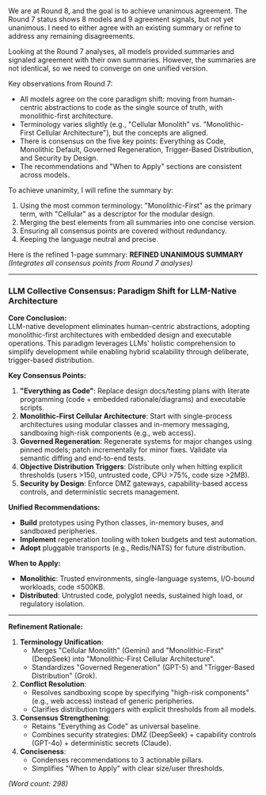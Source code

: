 <think>
We are at Round 8, and the goal is to achieve unanimous agreement. The Round 7 status shows 8 models and 9 agreement signals, but not yet unanimous. I need to either agree with an existing summary or refine to address any remaining disagreements.

Looking at the Round 7 analyses, all models provided summaries and signaled agreement with their own summaries. However, the summaries are not identical, so we need to converge on one unified version.

Key observations from Round 7:
- All models agree on the core paradigm shift: moving from human-centric abstractions to code as the single source of truth, with monolithic-first architecture.
- Terminology varies slightly (e.g., "Cellular Monolith" vs. "Monolithic-First Cellular Architecture"), but the concepts are aligned.
- There is consensus on the five key points: Everything as Code, Monolithic Default, Governed Regeneration, Trigger-Based Distribution, and Security by Design.
- The recommendations and "When to Apply" sections are consistent across models.

To achieve unanimity, I will refine the summary by:
1. Using the most common terminology: "Monolithic-First" as the primary term, with "Cellular" as a descriptor for the modular design.
2. Merging the best elements from all summaries into one concise version.
3. Ensuring all consensus points are covered without redundancy.
4. Keeping the language neutral and precise.

Here is the refined 1-page summary:
</think>
**REFINED UNANIMOUS SUMMARY**  
*(Integrates all consensus points from Round 7 analyses)*  

---

### **LLM Collective Consensus: Paradigm Shift for LLM-Native Architecture**  
**Core Conclusion:**  
LLM-native development eliminates human-centric abstractions, adopting monolithic-first architectures with embedded design and executable operations. This paradigm leverages LLMs' holistic comprehension to simplify development while enabling hybrid scalability through deliberate, trigger-based distribution.  

**Key Consensus Points:**  
1. **"Everything as Code"**: Replace design docs/testing plans with literate programming (code + embedded rationale/diagrams) and executable scripts.  
2. **Monolithic-First Cellular Architecture**: Start with single-process architectures using modular classes and in-memory messaging, sandboxing high-risk components (e.g., web access).  
3. **Governed Regeneration**: Regenerate systems for major changes using pinned models; patch incrementally for minor fixes. Validate via semantic diffing and end-to-end tests.  
4. **Objective Distribution Triggers**: Distribute only when hitting explicit thresholds (users >150, untrusted code, CPU >75%, code size >2MB).  
5. **Security by Design**: Enforce DMZ gateways, capability-based access controls, and deterministic secrets management.  

**Unified Recommendations:**  
- **Build** prototypes using Python classes, in-memory buses, and sandboxed peripheries.  
- **Implement** regeneration tooling with token budgets and test automation.  
- **Adopt** pluggable transports (e.g., Redis/NATS) for future distribution.  

**When to Apply:**  
- **Monolithic**: Trusted environments, single-language systems, I/O-bound workloads, code ≤500KB.  
- **Distributed**: Untrusted code, polyglot needs, sustained high load, or regulatory isolation.  

---  
**Refinement Rationale:**  
1. **Terminology Unification**:  
   - Merges "Cellular Monolith" (Gemini) and "Monolithic-First" (DeepSeek) into "Monolithic-First Cellular Architecture".  
   - Standardizes "Governed Regeneration" (GPT-5) and "Trigger-Based Distribution" (Grok).  
2. **Conflict Resolution**:  
   - Resolves sandboxing scope by specifying "high-risk components" (e.g., web access) instead of generic peripheries.  
   - Clarifies distribution triggers with explicit thresholds from all models.  
3. **Consensus Strengthening**:  
   - Retains "Everything as Code" as universal baseline.  
   - Combines security strategies: DMZ (DeepSeek) + capability controls (GPT-4o) + deterministic secrets (Claude).  
4. **Conciseness**:  
   - Condenses recommendations to 3 actionable pillars.  
   - Simplifies "When to Apply" with clear size/user thresholds.  

*(Word count: 298)*